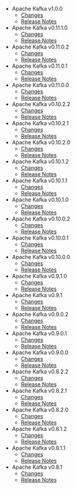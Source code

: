 
<!---
# Licensed to the Apache Software Foundation (ASF) under one
# or more contributor license agreements.  See the NOTICE file
# distributed with this work for additional information
# regarding copyright ownership.  The ASF licenses this file
# to you under the Apache License, Version 2.0 (the
# "License"); you may not use this file except in compliance
# with the License.  You may obtain a copy of the License at
#
#     http://www.apache.org/licenses/LICENSE-2.0
#
# Unless required by applicable law or agreed to in writing, software
# distributed under the License is distributed on an "AS IS" BASIS,
# WITHOUT WARRANTIES OR CONDITIONS OF ANY KIND, either express or implied.
# See the License for the specific language governing permissions and
# limitations under the License.
-->
* Apache Kafka v1.0.0
    * [Changes](1.0.0/CHANGES.1.0.0.html)
    * [Release Notes](1.0.0/RELEASENOTES.1.0.0.html)
* Apache Kafka v0.11.1.0
    * [Changes](0.11.1.0/CHANGES.0.11.1.0.html)
    * [Release Notes](0.11.1.0/RELEASENOTES.0.11.1.0.html)
* Apache Kafka v0.11.0.2
    * [Changes](0.11.0.2/CHANGES.0.11.0.2.html)
    * [Release Notes](0.11.0.2/RELEASENOTES.0.11.0.2.html)
* Apache Kafka v0.11.0.1
    * [Changes](0.11.0.1/CHANGES.0.11.0.1.html)
    * [Release Notes](0.11.0.1/RELEASENOTES.0.11.0.1.html)
* Apache Kafka v0.11.0.0
    * [Changes](0.11.0.0/CHANGES.0.11.0.0.html)
    * [Release Notes](0.11.0.0/RELEASENOTES.0.11.0.0.html)
* Apache Kafka v0.10.2.2
    * [Changes](0.10.2.2/CHANGES.0.10.2.2.html)
    * [Release Notes](0.10.2.2/RELEASENOTES.0.10.2.2.html)
* Apache Kafka v0.10.2.1
    * [Changes](0.10.2.1/CHANGES.0.10.2.1.html)
    * [Release Notes](0.10.2.1/RELEASENOTES.0.10.2.1.html)
* Apache Kafka v0.10.2.0
    * [Changes](0.10.2.0/CHANGES.0.10.2.0.html)
    * [Release Notes](0.10.2.0/RELEASENOTES.0.10.2.0.html)
* Apache Kafka v0.10.1.2
    * [Changes](0.10.1.2/CHANGES.0.10.1.2.html)
    * [Release Notes](0.10.1.2/RELEASENOTES.0.10.1.2.html)
* Apache Kafka v0.10.1.1
    * [Changes](0.10.1.1/CHANGES.0.10.1.1.html)
    * [Release Notes](0.10.1.1/RELEASENOTES.0.10.1.1.html)
* Apache Kafka v0.10.1.0
    * [Changes](0.10.1.0/CHANGES.0.10.1.0.html)
    * [Release Notes](0.10.1.0/RELEASENOTES.0.10.1.0.html)
* Apache Kafka v0.10.0.2
    * [Changes](0.10.0.2/CHANGES.0.10.0.2.html)
    * [Release Notes](0.10.0.2/RELEASENOTES.0.10.0.2.html)
* Apache Kafka v0.10.0.1
    * [Changes](0.10.0.1/CHANGES.0.10.0.1.html)
    * [Release Notes](0.10.0.1/RELEASENOTES.0.10.0.1.html)
* Apache Kafka v0.10.0.0
    * [Changes](0.10.0.0/CHANGES.0.10.0.0.html)
    * [Release Notes](0.10.0.0/RELEASENOTES.0.10.0.0.html)
* Apache Kafka v0.9.1.0
    * [Changes](0.9.1.0/CHANGES.0.9.1.0.html)
    * [Release Notes](0.9.1.0/RELEASENOTES.0.9.1.0.html)
* Apache Kafka v0.9.1
    * [Changes](0.9.1/CHANGES.0.9.1.html)
    * [Release Notes](0.9.1/RELEASENOTES.0.9.1.html)
* Apache Kafka v0.9.0.2
    * [Changes](0.9.0.2/CHANGES.0.9.0.2.html)
    * [Release Notes](0.9.0.2/RELEASENOTES.0.9.0.2.html)
* Apache Kafka v0.9.0.1
    * [Changes](0.9.0.1/CHANGES.0.9.0.1.html)
    * [Release Notes](0.9.0.1/RELEASENOTES.0.9.0.1.html)
* Apache Kafka v0.9.0.0
    * [Changes](0.9.0.0/CHANGES.0.9.0.0.html)
    * [Release Notes](0.9.0.0/RELEASENOTES.0.9.0.0.html)
* Apache Kafka v0.8.2.2
    * [Changes](0.8.2.2/CHANGES.0.8.2.2.html)
    * [Release Notes](0.8.2.2/RELEASENOTES.0.8.2.2.html)
* Apache Kafka v0.8.2.1
    * [Changes](0.8.2.1/CHANGES.0.8.2.1.html)
    * [Release Notes](0.8.2.1/RELEASENOTES.0.8.2.1.html)
* Apache Kafka v0.8.2.0
    * [Changes](0.8.2.0/CHANGES.0.8.2.0.html)
    * [Release Notes](0.8.2.0/RELEASENOTES.0.8.2.0.html)
* Apache Kafka v0.8.1.2
    * [Changes](0.8.1.2/CHANGES.0.8.1.2.html)
    * [Release Notes](0.8.1.2/RELEASENOTES.0.8.1.2.html)
* Apache Kafka v0.8.1.1
    * [Changes](0.8.1.1/CHANGES.0.8.1.1.html)
    * [Release Notes](0.8.1.1/RELEASENOTES.0.8.1.1.html)
* Apache Kafka v0.8.1
    * [Changes](0.8.1/CHANGES.0.8.1.html)
    * [Release Notes](0.8.1/RELEASENOTES.0.8.1.html)
